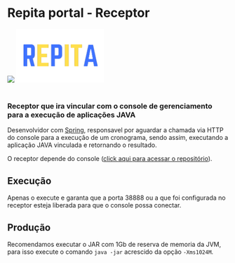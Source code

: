 # Repita portal - Receptor

<div>
  <img width="200px" src="https://avatars0.githubusercontent.com/u/70340698?s=200&v=4" />
  <img width="200px" src="https://github.com/Hugo-Carvalho/repita-rpa-maker/blob/master/src/assets/title.PNG" />
</div>
<br />

### Receptor que ira vincular com o console de gerenciamento para a execução de aplicações JAVA

Desenvolvidor com <a href="https://spring.io" target="_blank">Spring</a>, responsavel por aguardar a chamada via HTTP do console para a execução de um cronograma, sendo assim, executando a aplicação JAVA vinculada e retornando o resultado.

O receptor depende do console (<a href="https://github.com/SikLabTech/repita-portal-console">click aqui para acessar o repositório</a>).

## Execução

Apenas o execute e garanta que a porta 38888 ou a que foi configurada no receptor esteja liberada para que o console possa conectar.

## Produção

Recomendamos executar o JAR com 1Gb de reserva de memoria da JVM, para isso execute o comando ``java -jar`` acrescido da opção ``-Xms1024M``.
